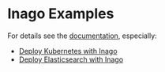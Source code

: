 # Inago Examples

For details see the [documentation](https://github.com/giantswarm/inago/tree/master/docs), especially:

- [Deploy Kubernetes with Inago](https://github.com/giantswarm/inago/blob/master/docs/k8s.md)
- [Deploy Elasticsearch with Inago](https://github.com/giantswarm/inago/blob/master/docs/elasticsearch.md)
